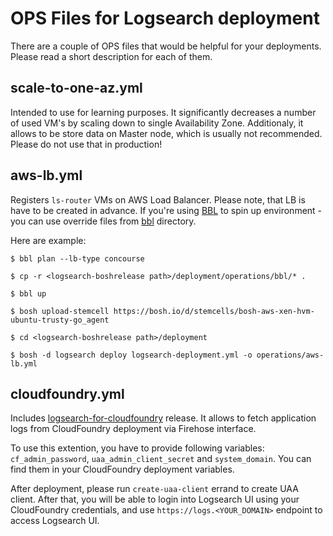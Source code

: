 # OPS Files for Logsearch deployment
There are a couple of OPS files that would be helpful for your deployments. Please read a short description for each of them. 

## scale-to-one-az.yml
Intended to use for learning purposes. It significantly decreases a number of used  VM's by scaling down to single Availability Zone. Additionaly, it allows to be store data on Master node, which is usually not recommended. Please do not use that in production!

## aws-lb.yml
Registers `ls-router` VMs on AWS Load Balancer. Please note, that LB is have to be created in advance. If you're using [BBL](https://github.com/cloudfoundry/bosh-bootloader) to spin up environment - you can use override files from [bbl](bbl/) directory.

Here are example:

```
$ bbl plan --lb-type concourse

$ cp -r <logsearch-boshrelease path>/deployment/operations/bbl/* .

$ bbl up

$ bosh upload-stemcell https://bosh.io/d/stemcells/bosh-aws-xen-hvm-ubuntu-trusty-go_agent

$ cd <logsearch-boshrelease path>/deployment

$ bosh -d logsearch deploy logsearch-deployment.yml -o operations/aws-lb.yml
```

## cloudfoundry.yml
Includes [logsearch-for-cloudfoundry](https://github.com/cloudfoundry-community/logsearch-for-cloudfoundry) release. It allows to fetch application logs from CloudFoundry deployment via Firehose interface. 

To use this extention, you have to provide following variables: `cf_admin_password`, `uaa_admin_client_secret` and `system_domain`. You can find them in your CloudFoundry deployment variables.

After deployment, please run `create-uaa-client` errand to create UAA client. After that, you will be able to login into Logsearch UI using your CloudFoundry credentials, and use `https://logs.<YOUR_DOMAIN>` endpoint to access Logsearch UI.